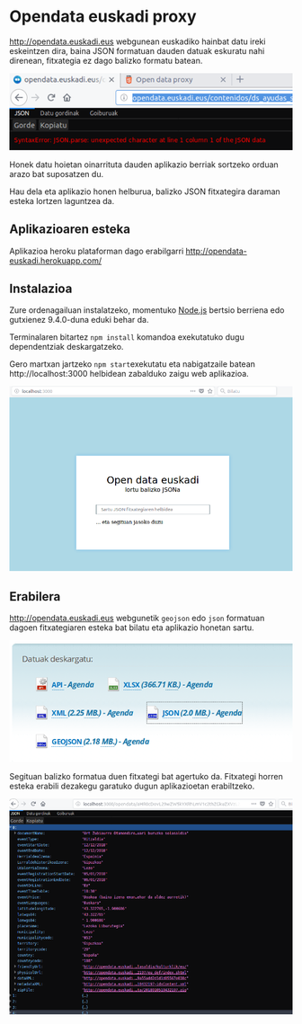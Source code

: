 # Opendata euskadi proxy

http://opendata.euskadi.eus webgunean euskadiko hainbat datu ireki eskeintzen dira, baina JSON formatuan dauden datuak eskuratu nahi direnean, fitxategia ez dago balizko formatu batean.

![Ez da balizko JSON formatua](/src/images/error.png)

Honek datu hoietan oinarrituta dauden aplikazio berriak sortzeko orduan arazo bat suposatzen du.

Hau dela eta aplikazio honen helburua, balizko JSON fitxategira daraman esteka lortzen laguntzea da.

## Aplikazioaren esteka

Aplikazioa heroku plataforman dago erabilgarri http://opendata-euskadi.herokuapp.com/

## Instalazioa

Zure ordenagailuan instalatzeko, momentuko [Node.js](https://nodejs.org) bertsio berriena edo gutxienez 9.4.0-duna eduki behar da.

Terminalaren bitartez `npm install` komandoa exekutatuko dugu dependentziak deskargatzeko.

Gero martxan jartzeko `npm start`exekutatu eta nabigatzaile batean http://localhost:3000 helbidean zabalduko zaigu web aplikazioa.

![Aplikazioaren irudia](src/images/localhost.png)

## Erabilera

http://opendata.euskadi.eus webgunetik `geojson` edo `json` formatuan dagoen fitxategiaren esteka bat bilatu eta aplikazio honetan sartu.

![Opendata webgunea](src/images/opendata.png)

Segituan balizko formatua duen fitxategi bat agertuko da. Fitxategi horren esteka erabili dezakegu garatuko dugun aplikazioetan erabiltzeko.

![jasotako json datuak](src/images/json-firefox.png)
